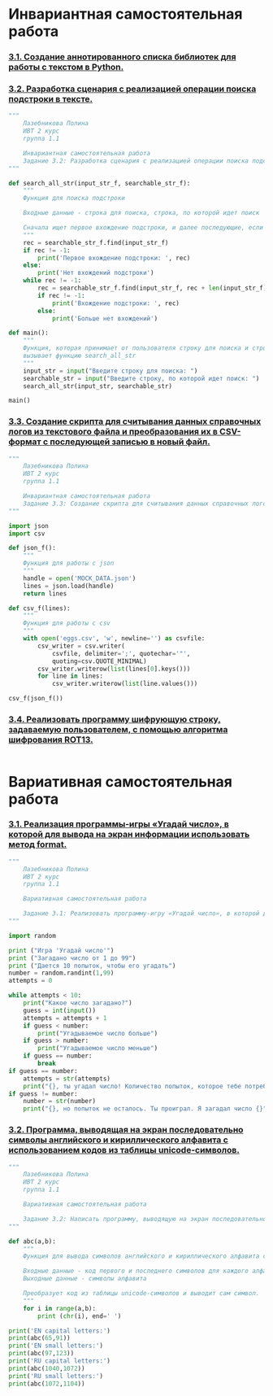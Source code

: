 # Инвариантная самостоятельная работа

### [3.1. Создание аннотированного списка библиотек для работы с текстом в Python.]()
### [3.2. Разработка сценария с реализацией операции поиска подстроки в тексте. ](https://repl.it/@PolinaLazebniko/Tema6-ISR-Zad32)
```python
"""
    Лазебникова Полина 
    ИВТ 2 курс
    группа 1.1

    Инвариантная самостоятельная работа 
    Задание 3.2: Разработка сценария с реализацией операции поиска подстроки в тексте.
"""

def search_all_str(input_str_f, searchable_str_f): 
    """
    Функция для поиска подстроки 

    Входные данные - строка для поиска, строка, по которой идет поиск

    Сначала ищет первое вхождение подстроки, и далее последующие, если вхождений нет, то выводит сообщение об этом
    """
    rec = searchable_str_f.find(input_str_f)
    if rec != -1:
        print('Первое вхождение подстроки: ', rec)
    else:
        print('Нет вхождений подстроки')
    while rec != -1:
        rec = searchable_str_f.find(input_str_f, rec + len(input_str_f), len(searchable_str_f))
        if rec != -1:
            print('Вхождение подстроки: ', rec)
        else:
            print('Больше нет вхождений')

def main():
    """
    Функция, которая принимает от пользователя строку для поиска и строку, по которой идет поиск и 
    вызывает функцию search_all_str  
    """
    input_str = input("Введите строку для поиска: ")
    searchable_str = input("Введите строку, по которой идет поиск: ")    
    search_all_str(input_str, searchable_str)

main()
```
### [3.3. Создание скрипта для считывания данных справочных логов из текстового файла и преобразования их в CSV-формат с последующей записью в новый файл.](https://repl.it/@PolinaLazebniko/Tema6-ISR-Zad33)
```python
"""
    Лазебникова Полина 
    ИВТ 2 курс
    группа 1.1

    Инвариантная самостоятельная работа 
    Задание 3.3: Создание скрипта для считывания данных справочных логов из текстового файла и преобразования их в CSV-формат с последующей записью в новый файл.
"""

import json
import csv

def json_f():
    """
    Функция для работы с json
    """
    handle = open('MOCK_DATA.json')
    lines = json.load(handle)
    return lines

def csv_f(lines):
    """
    Функция для работы с csv
    """
    with open('eggs.csv', 'w', newline='') as csvfile:
        csv_writer = csv.writer(
            csvfile, delimiter=';', quotechar='"',
            quoting=csv.QUOTE_MINIMAL)
        csv_writer.writerow(list(lines[0].keys()))
        for line in lines:
            csv_writer.writerow(list(line.values()))

csv_f(json_f())
```
### [3.4. Реализовать программу шифрующую строку, задаваемую пользователем, с помощью алгоритма шифрования ROT13.]()
```python

```
# Вариативная самостоятельная работа

### [3.1. Реализация программы-игры «Угадай число», в которой для вывода на экран информации использовать метод format.](https://repl.it/@PolinaLazebniko/Tema6-VSR-Zad31)
```python
"""
    Лазебникова Полина 
    ИВТ 2 курс
    группа 1.1

    Вариативная самостоятельная работа

    Задание 3.1: Реализовать программу-игру «Угадай число», в которой для вывода на экран информации использовать метод format.  
"""

import random

print ("Игра 'Угадай число'") 
print ("Загадано число от 1 до 99")
print ("Дается 10 попыток, чтобы его угадать")
number = random.randint(1,99)
attempts = 0

while attempts < 10:
    print("Какое число загадано?")
    guess = int(input())
    attempts = attempts + 1
    if guess < number:
        print("Угадываемое число больше")
    if guess > number:
        print("Угадываемое число меньше")
    if guess == number:
        break
if guess == number:
    attempts = str(attempts)
    print("{}, ты угадал число! Количество попыток, которое тебе потребовалось: {}".format("Здорово", attempts))
if guess != number:
    number = str(number)
    print("{}, но попыток не осталось. Ты проиграл. Я загадал число {}".format("Жаль", number))
```
### [3.2. Программа, выводящая на экран последовательно символы английского и кириллического алфавита с использованием кодов из таблицы unicode-символов.](https://repl.it/@PolinaLazebniko/Tema5-VSR-Zad22)
```python
"""
    Лазебникова Полина 
    ИВТ 2 курс
    группа 1.1

    Вариативная самостоятельная работа

    Задание 3.2: Написать программу, выводящую на экран последовательно символы английского и кириллического алфавита с использованием кодов из таблицы unicode-символов. 
"""

def abc(a,b):
    """
    Функция для вывода символов английского и кириллического алфавита с использованием кодов из таблицы unicode-символов

    Входные данные - код первого и последнего символов для каждого алфавита
    Выходные данные - символы алфавита 

    Преобразует код из таблицы unicode-символов и выводит сам символ.
    """
    for i in range(a,b):
        print (chr(i), end=' ')

print('EN capital letters:')
print(abc(65,91))
print('EN small letters:')
print(abc(97,123))
print('RU capital letters:')
print(abc(1040,1072))
print('RU small letters:')
print(abc(1072,1104))
```
